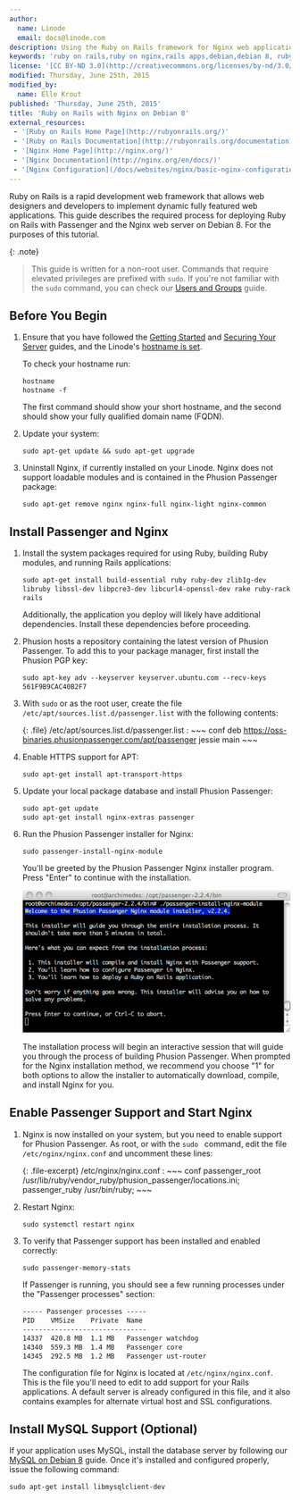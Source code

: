 ```yaml
---
author:
  name: Linode
  email: docs@linode.com
description: Using the Ruby on Rails framework for Nginx web applications on Debian 7
keywords: 'ruby on rails,ruby on nginx,rails apps,debian,debian 8, ruby, nginx'
license: '[CC BY-ND 3.0](http://creativecommons.org/licenses/by-nd/3.0/us/)'
modified: Thursday, June 25th, 2015
modified_by:
  name: Elle Krout
published: 'Thursday, June 25th, 2015'
title: 'Ruby on Rails with Nginx on Debian 8'
external_resources:
 - '[Ruby on Rails Home Page](http://rubyonrails.org/)'
 - '[Ruby on Rails Documentation](http://rubyonrails.org/documentation)'
 - '[Nginx Home Page](http://nginx.org/)'
 - '[Nginx Documentation](http://nginx.org/en/docs/)'
 - '[Nginx Configuration](/docs/websites/nginx/basic-nginx-configuration)'
---
```


Ruby on Rails is a rapid development web framework that allows web designers and developers to implement dynamic fully featured web applications. This guide describes the required process for deploying Ruby on Rails with Passenger and the Nginx web server on Debian 8. For the purposes of this tutorial.

{: .note}
>
>This guide is written for a non-root user. Commands that require elevated privileges are prefixed with `sudo`. If you're not familiar with the `sudo` command, you can check our [Users and Groups](/docs/tools-reference/linux-users-and-groups) guide.

## Before You Begin

1.  Ensure that you have followed the [Getting Started](/docs/getting-started) and [Securing Your Server](/docs/security/securing-your-server) guides, and the Linode's [hostname is set](/docs/getting-started#setting-the-hostname).

    To check your hostname run:

        hostname
        hostname -f

    The first command should show your short hostname, and the second should show your fully qualified domain name (FQDN).

2.  Update your system:

        sudo apt-get update && sudo apt-get upgrade

3.  Uninstall Nginx, if currently installed on your Linode. Nginx does not support loadable modules and is contained in the Phusion Passenger package:

        sudo apt-get remove nginx nginx-full nginx-light nginx-common


## Install Passenger and Nginx

1.  Install the system packages required for using Ruby, building Ruby modules, and running Rails applications:

        sudo apt-get install build-essential ruby ruby-dev zlib1g-dev libruby libssl-dev libpcre3-dev libcurl4-openssl-dev rake ruby-rack rails

    Additionally, the application you deploy will likely have additional dependencies. Install these dependencies before proceeding.

2.  Phusion hosts a repository containing the latest version of Phusion Passenger. To add this to your package manager, first install the Phusion PGP key:

        sudo apt-key adv --keyserver keyserver.ubuntu.com --recv-keys 561F9B9CAC40B2F7

3.  With `sudo` or as the root user, create the file `/etc/apt/sources.list.d/passenger.list` with the following contents:

    {: .file}
    /etc/apt/sources.list.d/passenger.list
    :   ~~~ conf
        deb https://oss-binaries.phusionpassenger.com/apt/passenger jessie main
        ~~~

4.  Enable HTTPS support for APT:

        sudo apt-get install apt-transport-https

5.  Update your local package database and install Phusion Passenger:

        sudo apt-get update
        sudo apt-get install nginx-extras passenger

6.  Run the Phusion Passenger installer for Nginx:

        sudo passenger-install-nginx-module

    You'll be greeted by the Phusion Passenger Nginx installer program. Press "Enter" to continue with the installation.

    [![Phusion Passenger nginx installer program running on Debian 8.](/docs/assets/351-01-passenger-nginx-installer.png)](/docs/assets/351-01-passenger-nginx-installer.png)

    The installation process will begin an interactive session that will guide you through the process of building Phusion Passenger. When prompted for the Nginx installation method, we recommend you choose "1" for both options to allow the installer to automatically download, compile, and install Nginx for you.


## Enable Passenger Support and Start Nginx

1.  Nginx is now installed on your system, but you need to enable support for Phusion Passenger. As root, or with the `sudo ` command, edit the file `/etc/nginx/nginx.conf` and uncomment these lines:

    {: .file-excerpt}
    /etc/nginx/nginx.conf
    :   ~~~ conf
        passenger_root /usr/lib/ruby/vendor_ruby/phusion_passenger/locations.ini;
        passenger_ruby /usr/bin/ruby;
        ~~~

2.  Restart Nginx:

        sudo systemctl restart nginx

3.  To verify that Passenger support has been installed and enabled correctly:

        sudo passenger-memory-stats

    If Passenger is running, you should see a few running processes under the "Passenger processes" section:

        ----- Passenger processes -----
        PID    VMSize    Private  Name
        -------------------------------
        14337  420.8 MB  1.1 MB   Passenger watchdog
        14340  559.3 MB  1.4 MB   Passenger core
        14345  292.5 MB  1.2 MB   Passenger ust-router

    The configuration file for Nginx is located at `/etc/nginx/nginx.conf`. This is the file you'll need to edit to add support for your Rails applications. A default server is already configured in this file, and it also contains examples for alternate virtual host and SSL configurations.


## Install MySQL Support (Optional)

If your application uses MySQL, install the database server by following our [MySQL on Debian 8](/docs/databases/mysql/mysql-relational-databases-debian-8) guide. Once it's installed and configured properly, issue the following command:

    sudo apt-get install libmysqlclient-dev